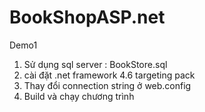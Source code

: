 # BookShopASP.net
Demo1
1. Sử dụng sql server : BookStore.sql
2. cài đặt .net framework 4.6 targeting pack
3. Thay đổi connection string ở web.config 
4. Build và chạy chương trình
